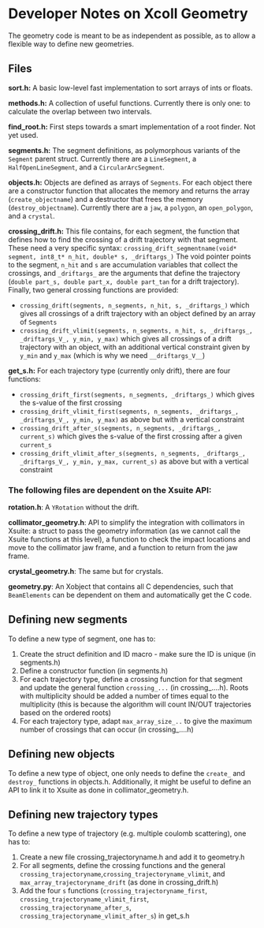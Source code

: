 # Developer Notes on Xcoll Geometry

The geometry code is meant to be as independent as possible, as to allow a flexible way to define new geometries.

## Files

**sort.h:**
A basic low-level fast implementation to sort arrays of ints or floats.

**methods.h:**
A collection of useful functions. Currently there is only one: to calculate the overlap between two intervals.

**find_root.h:**
First steps towards a smart implementation of a root finder.
Not yet used.

**segments.h:**
The segment definitions, as polymorphous variants of the `Segment` parent struct.
Currently there are a `LineSegment`, a `HalfOpenLineSegment`, and a `CircularArcSegment`.

**objects.h:**
Objects are defined as arrays of `Segments`.
For each object there are a constructor function that allocates the memory and returns the array (`create_objectname`) and a destructor that frees the memory (`destroy_objectname`).
Currently there are a `jaw`, a `polygon`, an `open_polygon`, and a `crystal`.

**crossing_drift.h:**
This file contains, for each segment, the function that defines how to find the crossing of a drift trajectory with that segment.
These need a very specific syntax:
`crossing_drift_segmentname(void* segment, int8_t* n_hit, double* s, _driftargs_)`
The void pointer points to the segment, `n_hit` and `s` are accumulation variables that collect the crossings, and `_driftargs_` are the arguments that define the trajectory (`double part_s, double part_x, double part_tan` for a drift trajectory).
Finally, two general crossing functions are provided:
- `crossing_drift(segments, n_segments, n_hit, s, _driftargs_)` which gives all crossings of a drift trajectory with an object defined by an array of `Segments`
- `crossing_drift_vlimit(segments, n_segments, n_hit, s, _driftargs_, _driftargs_V_, y_min, y_max)` which gives all crossings of a drift trajectory with an object, with an additional vertical constraint given by `y_min` and `y_max` (which is why we need `__driftargs_V__`)

**get_s.h:**
For each trajectory type (currently only drift), there are four functions:
- `crossing_drift_first(segments, n_segments, _driftargs_)` which gives the s-value of the first crossing
- `crossing_drift_vlimit_first(segments, n_segments, _driftargs_, _driftargs_V_, y_min, y_max)` as above but with a vertical constraint
- `crossing_drift_after_s(segments, n_segments, _driftargs_, current_s)` which gives the s-value of the first crossing after a given `current_s`
- `crossing_drift_vlimit_after_s(segments, n_segments, _driftargs_, _driftargs_V_, y_min, y_max, current_s)` as above but with a vertical constraint


### The following files are dependent on the Xsuite API:

**rotation.h**:
A `YRotation` without the drift.

**collimator_geometry.h**:
API to simplify the integration with collimators in Xsuite: a struct to pass the geometry information (as we cannot call the Xsuite functions at this level), a function to check the impact locations and move to the collimator jaw frame, and a function to return from the jaw frame.

**crystal_geometry.h**:
The same but for crystals.

**geometry.py**:
An Xobject that contains all C dependencies, such that `BeamElements` can be dependent on them and automatically get the C code.


## Defining new segments
To define a new type of segment, one has to:
1. Create the struct definition and ID macro - make sure the ID is unique (in segments.h)
2. Define a constructor function (in segments.h)
3. For each trajectory type, define a crossing function for that segment and update the general function `crossing_...` (in crossing_....h). Roots with multiplicity should be added a number of times equal to the multiplicity (this is because the algorithm will count IN/OUT trajectories based on the ordered roots)
4. For each trajectory type, adapt `max_array_size_..` to give the maximum number of crossings that can occur (in crossing_....h)


## Defining new objects
To define a new type of object, one only needs to define the `create_` and `destroy_` functions in objects.h. Additionally, it might be useful to define an API to link it to Xsuite as done in collimator_geometry.h.


## Defining new trajectory types
To define a new type of trajectory (e.g. multiple coulomb scattering), one has to:
1. Create a new file crossing_trajectoryname.h and add it to geometry.h
2. For all segments, define the crossing functions and the general `crossing_trajectoryname`,`crossing_trajectoryname_vlimit`, and `max_array_trajectoryname_drift` (as done in crossing_drift.h)
3. Add the four `s` functions (`crossing_trajectoryname_first`, `crossing_trajectoryname_vlimit_first`, `crossing_trajectoryname_after_s`, `crossing_trajectoryname_vlimit_after_s`) in get_s.h
